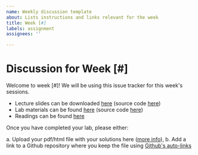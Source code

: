 ```yaml
---
name: Weekly discussion template
about: Lists instructions and links relevant for the week
title: Week [#]
labels: assignment
assignees: ''

---
```


# Discussion for Week [#]

Welcome to week [#]! We will be using this issue tracker for this week's sessions. 

- Lecture slides can be downloaded [here]() (source code [here]())
- Lab materials can be found [here]() (source code [here]())
- Readings can be found [here]()

Once you have completed your lab, please either:

a. Upload your pdf/html file with your solutions here ([more info](https://docs.github.com/en/github/managing-your-work-on-github/file-attachments-on-issues-and-pull-requests)),
b. Add a link to a Github repository where you keep the file using [Github's auto-links](https://docs.github.com/en/github/writing-on-github/autolinked-references-and-urls)
